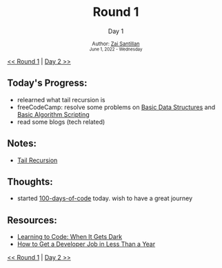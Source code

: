 <div align="center">
  <h1>Round 1</h1>
  <p>Day 1</p>

  <sub>
    Author: <a href="https://github.com/plskz" target="_blank">Zai Santillan</a>
    <br>
    <small>June 1, 2022 - Wednesday</small>
  </sub>
</div>

[<< Round 1](README.md) | [Day 2 >>](day002.md)

## Today's Progress:

- relearned what tail recursion is
- freeCodeCamp: resolve some problems on [Basic Data Structures](https://www.freecodecamp.org/learn/javascript-algorithms-and-data-structures/#basic-data-structures) and [Basic Algorithm Scripting](https://www.freecodecamp.org/learn/javascript-algorithms-and-data-structures/#basic-algorithm-scripting)
- read some blogs (tech related)

## Notes:

- [Tail Recursion](https://github.com/plskx/notes/tree/main/Random/recursion)

## Thoughts:

- started [100-days-of-code](https://github.com/plskz/100-days-of-productivity) today. wish to have a great journey

## Resources:

- [Learning to Code: When It Gets Dark](https://www.freecodecamp.org/news/learning-to-code-when-it-gets-dark-e485edfb58fd/)
- [How to Get a Developer Job in Less Than a Year](https://www.freecodecamp.org/news/how-to-get-a-developer-job-in-less-than-a-year-c27bbfe71645/)

[<< Round 1](README.md) | [Day 2 >>](day002.md)
